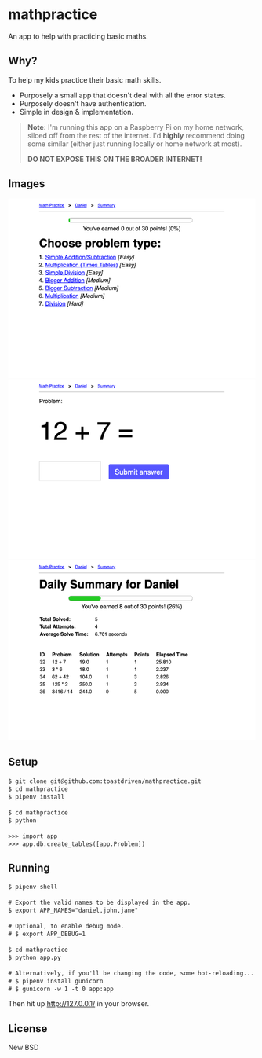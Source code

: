 # mathpractice

An app to help with practicing basic maths.


## Why?

To help my kids practice their basic math skills.

* Purposely a small app that doesn't deal with all the error states.
* Purposely doesn't have authentication.
* Simple in design & implementation.

> **Note:** I'm running this app on a Raspberry Pi on my home network,
> siloed off from the rest of the internet. I'd **highly** recommend doing
> some similar (either just running locally or home network at most).
>
> **DO NOT EXPOSE THIS ON THE BROADER INTERNET!**


## Images

![choices](./readme_images/choices.png)
![problem](./readme_images/problem.png)
![summary](./readme_images/summary.png)


## Setup

```
$ git clone git@github.com:toastdriven/mathpractice.git
$ cd mathpractice
$ pipenv install

$ cd mathpractice
$ python

>>> import app
>>> app.db.create_tables([app.Problem])
```

## Running

```
$ pipenv shell

# Export the valid names to be displayed in the app.
$ export APP_NAMES="daniel,john,jane"

# Optional, to enable debug mode.
# $ export APP_DEBUG=1

$ cd mathpractice
$ python app.py

# Alternatively, if you'll be changing the code, some hot-reloading...
# $ pipenv install gunicorn
# $ gunicorn -w 1 -t 0 app:app
```

Then hit up http://127.0.0.1/ in your browser.

## License

New BSD
